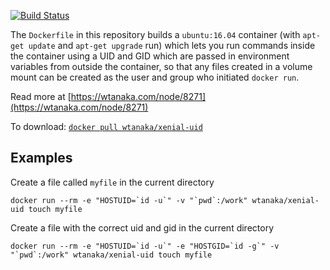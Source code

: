[![Build
Status](https://travis-ci.com/cliwrap/xenial.svg?branch=master)](https://travis-ci.com/cliwrap/xenial)

The `Dockerfile` in this repository builds a `ubuntu:16.04` container
(with `apt-get update` and `apt-get upgrade` run) which lets you run
commands inside the container using a UID and GID which are passed in
environment variables from outside the container, so that any files
created in a volume mount can be created as the user and group who
initiated `docker run`.

Read more at [https://wtanaka.com/node/8271](https://wtanaka.com/node/8271)

To download: [`docker pull wtanaka/xenial-uid`](https://hub.docker.com/r/wtanaka/xenial-uid/)

Examples
--------

Create a file called `myfile` in the current directory

```docker run --rm -e "HOSTUID=`id -u`" -v "`pwd`:/work" wtanaka/xenial-uid touch myfile```

Create a file with the correct uid and gid in the current directory

```docker run --rm -e "HOSTUID=`id -u`" -e "HOSTGID=`id -g`" -v "`pwd`:/work" wtanaka/xenial-uid touch myfile```

